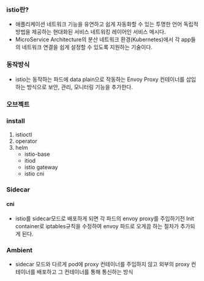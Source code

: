 ### istio란?
- 애플리케이션 네트워크 기능을 유연하고 쉽게 자동화할 수 있는 투명한 언어 독립적 방법을 제공하는 현대화된 서비스 네트워킹 레이어인 서비스 메시다.
- MicroService Architecture의 분산 네트워크 환경(Kubernetes)에서 각 app들의 네트워크 연결을 쉽게 설정할 수 있도록 지원하는 기술이다.

### 동작방식
- istio는 동작하는 파드에 data plain으로 작동하는 Envoy Proxy 컨테이너를 삽입하는 방식으로 보안, 관리, 모니터링 기능을 추가한다.

### 오브젝트

### install

1. istioctl
2. operator
3. helm
   - istio-base
   - itiod
   - istio gateway
   - istio cni

### Sidecar 

#### cni
- istio를 sidecar모드로 배포하게 되면 각 파드의 envoy proxy를 주입하기전 Init container로 iptables규칙을 수정하여 envoy 파드로 오게끔 하는 절차가 추가되게 된다.


### Ambient
- sidecar 모드와 다르게 pod에 proxy 컨테이너를 주입하지 않고 외부의 proxy 컨테이너를 배포하고 그 컨테이너를 통해 통신하는 방식

